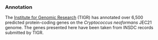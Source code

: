 ### Annotation

The [Institute for Genomic
Research](http://www.tigr.org/tdb/e2k1/cna1/) (TIGR) has annotated over
6,500 predicted protein-coding genes on the *Cryptococcus neoformans* JEC21 genome. 
The genes presented here have been taken from INSDC records submitted by TIGR.

